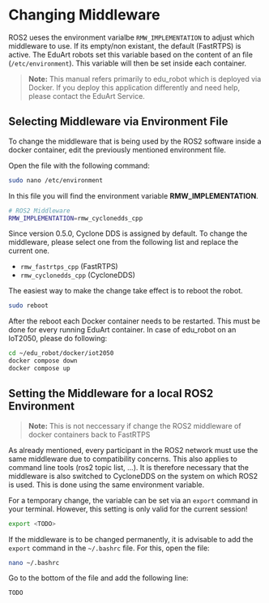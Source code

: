 # Changing Middleware

ROS2 ueses the environment varialbe `RMW_IMPLEMENTATION` to adjust which middleware to use. If its empty/non existant, the default (FastRTPS) is active. The EduArt robots set this variable based on the content of an file (`/etc/environment`). This variable will then be set inside each container. 

> **__Note:__** This manual refers primarily to edu_robot which is deployed via Docker. If you deploy this application differently and need help, please contact the EduArt Service.

## Selecting Middleware via Environment File

To change the middleware that is being used by the ROS2 software inside a docker container, edit the previously mentioned environment file.

Open the file with the following command:

```bash
sudo nano /etc/environment
```

In this file you will find the environment variable **RMW_IMPLEMENTATION**.

```bash
# ROS2 Middleware
RMW_IMPLEMENTATION=rmw_cyclonedds_cpp
```

Since version 0.5.0, Cyclone DDS is assigned by default. To change the middleware, please select one from the following list and replace the current one.

* `rmw_fastrtps_cpp` (FastRTPS)
* `rmw_cyclonedds_cpp` (CycloneDDS)

The easiest way to make the change take effect is to reboot the robot.

```bash
sudo reboot
```

After the reboot each Docker container needs to be restarted. This must be done for every running EduArt container. In case of edu_robot on an IoT2050, please do following:

```bash
cd ~/edu_robot/docker/iot2050
docker compose down
docker compose up
``` 

## Setting the Middleware for a local ROS2 Environment
> **__Note:__** This is not neccessary if change the ROS2 middleware of docker containers back to FastRTPS 

As already mentioned, every participant in the ROS2 network must use the same middleware due to compatibility concerns. This also applies to command line tools (ros2 topic list, ...). It is therefore necessary that the middleware is also switched to CycloneDDS on the system on which ROS2 is used. This is done using the same environment variable.

For a temporary change, the variable can be set via an `export` command in your terminal. However, this setting is only valid for the current session!
```bash
export <TODO>
```

If the middleware is to be changed permanently, it is advisable to add the `export` command in the `~/.bashrc` file. For this, open the file:
```bash
nano ~/.bashrc
```
Go to the bottom of the file and add the following line:
```bash
TODO
```